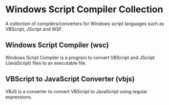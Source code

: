 # Windows Script Compiler Collection
A collection of compilers/converters for Windows script languages such as VBScript, JScript and WSF.

## Windows Script Compiler (wsc)
Windows Script Compiler is a program to convert VBScript and JScript (JavaScript) files to an executable file.

## VBScript to JavaScript Converter (vbjs)
VBJS is a converter to convert VBScript to JavaScript using regular expressions.
